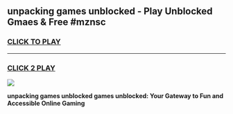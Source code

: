 
## unpacking games unblocked - Play Unblocked Gmaes & Free #mznsc
<h3>
<a href="https://news.freeplayer.one?title=unpacking_games_unblocked&ref=24F">CLICK TO PLAY</a></h3>
<hr>

<h3>
<a href="https://news.freeplayer.one?title=unpacking_games_unblocked&ref=24F">CLICK 2 PLAY</a>
  
</h3>

<a href="https://news.freeplayer.one?title=unpacking_games_unblocked&ref=24F/"><img src="https://clearcache.store/games.png"></a>


**unpacking games unblocked games unblocked: Your Gateway to Fun and Accessible Online Gaming**
